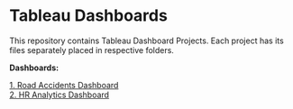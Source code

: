 # Tableau Dashboards
This repository contains Tableau Dashboard Projects. Each project has its files separately placed in respective folders. <br>

<b>Dashboards:</b> <br>

[1. Road Accidents Dashboard](https://github.com/kranemetal/Tableau_Dashboards/tree/main/01.%20Road%20Accident%20Dashboard) <br>
[2. HR Analytics Dashboard](https://github.com/kranemetal/Tableau_Dashboards/tree/main/02.%20HR%20Analytics%20Dashboard) <br>
